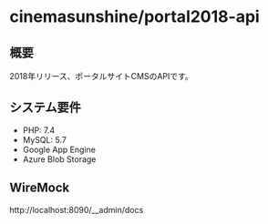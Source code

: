 # cinemasunshine/portal2018-api

## 概要

2018年リリース、ポータルサイトCMSのAPIです。

## システム要件

- PHP: 7.4
- MySQL: 5.7
- Google App Engine
- Azure Blob Storage

## WireMock

http://localhost:8090/__admin/docs
